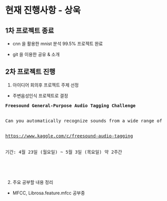 ﻿# 현재 진행사항 - 상욱

## 1차 프로젝트 종료

- cnn 을 활용한 mnist 분석 99.5% 프로젝트 완료

- git 을 이용한 공유 & 소개

## 2차 프로젝트 진행

1. 아이디어 회의후 프로젝트 주제 선정

 -  주변음성인식 프로젝트로 결정
<pre>
<strong>Freesound General-Purpose Audio Tagging Challenge</strong>
<br>
Can you automatically recognize sounds from a wide range of real-world environments?
<br>
<a href="https://www.kaggle.com/c/freesound-audio-tagging">https://www.kaggle.com/c/freesound-audio-tagging</a>
<br>
기간: 4월 23일 (월요일) ~ 5월 3일 (목요일) 약 2주간
</p>
<br>
</pre>

2. 주요 공부할 내용 정리

- MFCC, Librosa.feature.mfcc 공부중

